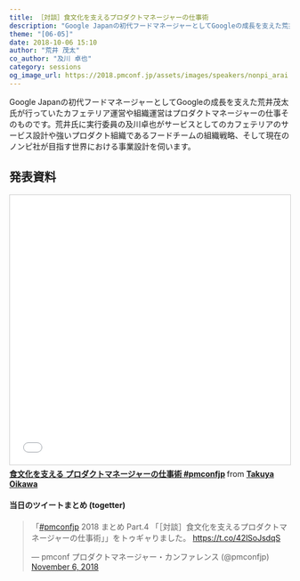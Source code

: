 ```yaml
---
title: ［対談］食文化を支えるプロダクトマネージャーの仕事術
description: "Google Japanの初代フードマネージャーとしてGoogleの成長を支えた荒井茂太氏が行っていたカフェテリア運営や組織運営はプロダクトマネージャーの仕事そのものです。荒井氏に実行委員の及川卓也がサービスとしてのカフェテリアのサービス設計や強いプロダクト組織であるフードチームの組織戦略、そして現在のノンピ社が目指す世界における事業設計を伺います。"
theme: "[06-05]"
date: 2018-10-06 15:10
author: "荒井 茂太"
co_author: "及川 卓也"
category: sessions
og_image_url: https://2018.pmconf.jp/assets/images/speakers/nonpi_arai.jpg
---
```

Google Japanの初代フードマネージャーとしてGoogleの成長を支えた荒井茂太氏が行っていたカフェテリア運営や組織運営はプロダクトマネージャーの仕事そのものです。荒井氏に実行委員の及川卓也がサービスとしてのカフェテリアのサービス設計や強いプロダクト組織であるフードチームの組織戦略、そして現在のノンピ社が目指す世界における事業設計を伺います。

## 発表資料

<div>
  <iframe src="//www.slideshare.net/slideshow/embed_code/key/rs4zPkeDJmfm3a" width="595" height="485" frameborder="0" marginwidth="0" marginheight="0" scrolling="no" style="border:1px solid #CCC; border-width:1px; margin-bottom:5px; max-width: 100%;" allowfullscreen> </iframe> <div style="margin-bottom:5px"> <strong> <a href="//www.slideshare.net/takoratta/pmconfjp" title="食文化を支える プロダクトマネージャーの仕事術 #pmconfjp" target="_blank">食文化を支える プロダクトマネージャーの仕事術 #pmconfjp</a> </strong> from <strong><a href="https://www.slideshare.net/takoratta" target="_blank">Takuya Oikawa</a></strong> </div>
</div>

#### 当日のツイートまとめ (togetter)
<blockquote class="twitter-tweet" data-lang="en"><p lang="ja" dir="ltr">「<a href="https://twitter.com/hashtag/pmconfjp?src=hash&amp;ref_src=twsrc%5Etfw">#pmconfjp</a> 2018 まとめ Part.4 「［対談］食文化を支えるプロダクトマネージャーの仕事術」」をトゥギャりました。 <a href="https://t.co/42lSoJsdqS">https://t.co/42lSoJsdqS</a></p>&mdash; pmconf プロダクトマネージャー・カンファレンス (@pmconfjp) <a href="https://twitter.com/pmconfjp/status/1059664329702699009?ref_src=twsrc%5Etfw">November 6, 2018</a></blockquote>
<script async src="https://platform.twitter.com/widgets.js" charset="utf-8"></script>
